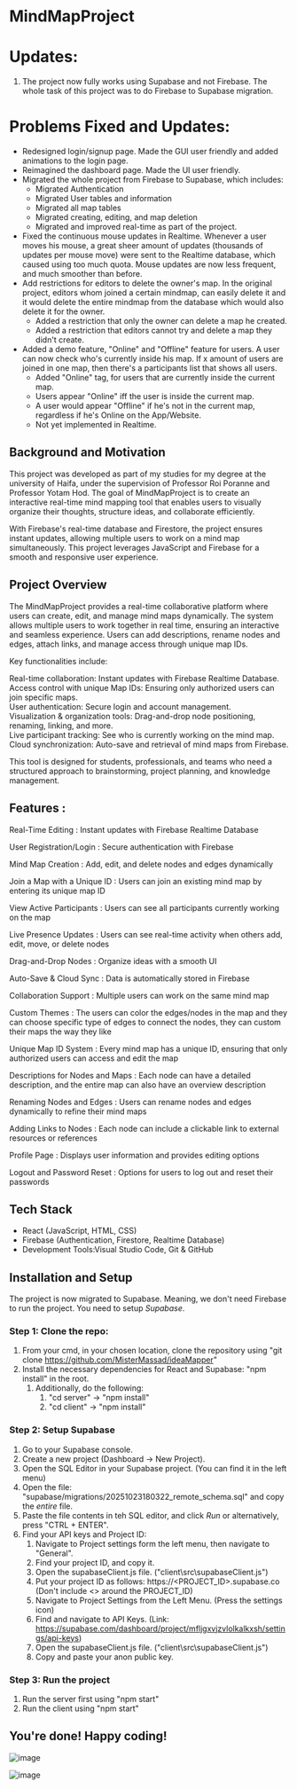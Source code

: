 # MindMapProject

# Updates:

1. The project now fully works using Supabase and not Firebase. The whole task of this project was to do Firebase to Supabase migration.

# Problems Fixed and Updates:

- Redesigned login/signup page. Made the GUI user friendly and added animations to the login page.
- Reimagined the dashboard page. Made the UI user friendly. 
- Migrated the whole project from Firebase to Supabase, which includes:
   - Migrated Authentication
   - Migrated User tables and information
   - Migrated all map tables
   - Migrated creating, editing, and map deletion
   - Migrated and improved real-time as part of the project.
- Fixed the continuous mouse updates in Realtime. Whenever a user moves his mouse, a great sheer amount of updates (thousands of updates per mouse move) were sent to the Realtime database, which caused using too much quota.
Mouse updates are now less frequent, and much smoother than before.
- Add restrictions for editors to delete the owner's map. In the original project, editors whom joined a certain mindmap, can easily delete it and it would delete the entire mindmap from the database which would also delete it for the owner.
   - Added a restriction that only the owner can delete a map he created.
   - Added a restriction that editors cannot try and delete a map they didn't create.
- Added a demo feature, "Online" and "Offline" feature for users. A user can now check who's currently inside his map. If x amount of users are joined in one map, then there's a participants list that shows all users.
   - Added "Online" tag, for users that are currently inside the current map.
   - Users appear "Online" iff the user is inside the current map.
   - A user would appear "Offline" if he's not in the current map, regardless if he's Online on the App/Website.
   - Not yet implemented in Realtime.


## Background and Motivation

 This project was developed as part of my studies for my degree at the university of Haifa, under the supervision of Professor Roi Poranne  and Professor Yotam Hod. The goal of MindMapProject is to create an interactive real-time mind mapping tool that enables users to visually organize their thoughts, structure ideas, and collaborate efficiently.

With Firebase's real-time database and Firestore, the project ensures instant updates, allowing multiple users to work on a mind map simultaneously. This project leverages JavaScript and Firebase for a smooth and responsive user experience.


## Project Overview

The MindMapProject provides a real-time collaborative platform where users can create, edit, and manage mind maps dynamically. The system allows multiple users to work together in real time, ensuring an interactive and seamless experience. Users can add descriptions, rename nodes and edges, attach links, and manage access through unique map IDs.

Key functionalities include:

Real-time collaboration: Instant updates with Firebase Realtime Database.  
Access control with unique Map IDs: Ensuring only authorized users can join specific maps.  
User authentication: Secure login and account management.  
Visualization & organization tools: Drag-and-drop node positioning, renaming, linking, and more.  
Live participant tracking: See who is currently working on the mind map.  
Cloud synchronization: Auto-save and retrieval of mind maps from Firebase.  

This tool is designed for students, professionals, and teams who need a structured approach to brainstorming, project planning, and knowledge management.

## Features :

Real-Time Editing : Instant updates with Firebase Realtime Database  

User Registration/Login : Secure authentication with Firebase 

Mind Map Creation : Add, edit, and delete nodes and edges dynamically  

Join a Map with a Unique ID : Users can join an existing mind map by entering its unique map ID 

View Active Participants : Users can see all participants currently working on the map  

Live Presence Updates : Users can see real-time activity when others add, edit, move, or delete nodes  

Drag-and-Drop Nodes : Organize ideas with a smooth UI 

Auto-Save & Cloud Sync : Data is automatically stored in Firebase  

Collaboration Support : Multiple users can work on the same mind map 

Custom Themes : The users can color the edges/nodes in the map and they can choose specific type of edges to connect the nodes, they can custom their maps the way they like   

Unique Map ID System : Every mind map has a unique ID, ensuring that only authorized users can access and edit the map  

Descriptions for Nodes and Maps : Each node can have a detailed description, and the entire map can also have an overview description  

Renaming Nodes and Edges : Users can rename nodes and edges dynamically to refine their mind maps  

Adding Links to Nodes : Each node can include a clickable link to external resources or references  

Profile Page : Displays user information and provides editing options  

Logout and Password Reset : Options for users to log out and reset their passwords  



##  Tech Stack
- React (JavaScript, HTML, CSS) 
- Firebase (Authentication, Firestore, Realtime Database)  
- Development Tools:Visual Studio Code, Git & GitHub  


## Installation and Setup

The project is now migrated to Supabase. Meaning, we don't need Firebase to run the project.
You need to setup *Supabase*.

### Step 1: Clone the repo:
1. From your cmd, in your chosen location, clone the repository using "git clone https://github.com/MisterMassad/ideaMapper"
2. Install the necessary dependencies for React and Supabase: "npm install" in the root.
   1. Additionally, do the following:
      1. "cd server" -> "npm install"
      2. "cd client" -> "npm install"


### Step 2: Setup Supabase

1. Go to your Supabase console.
2. Create a new project (Dashboard -> New Project).
3. Open the SQL Editor in your Supabase project. (You can find it in the left menu)
4. Open the file: "supabase/migrations/20251023180322_remote_schema.sql" and copy the *entire* file.
5. Paste the file contents in teh SQL  editor, and click *Run* or alternatively, press "CTRL + ENTER".
6. Find your API keys and Project ID:
   1. Navigate to Project settings form the left menu, then navigate to "General".
   2. Find your project ID, and copy it.
   3. Open the supabaseClient.js file. ("client\src\supabaseClient.js")
   4. Put your project ID as follows:
   https://<PROJECT_ID>.supabase.co
   (Don't include <> around the PROJECT_ID)
   5. Navigate to Project Settings from the Left Menu. (Press the settings icon)
   6. Find and navigate to API Keys. (Link: https://supabase.com/dashboard/project/mfljgxvjzvlolkalkxsh/settings/api-keys)
   3. Open the supabaseClient.js file. ("client\src\supabaseClient.js")
   4. Copy and paste your anon public key.

### Step 3: Run the project

1. Run the server first using "npm start"
2. Run the client using "npm start"

## You're done! Happy coding!
![image](https://github.com/user-attachments/assets/49893958-7f81-4962-babe-63924c6a28e2)

 ![image](https://github.com/user-attachments/assets/24b94d77-3dfc-4a07-b58f-5ca7a96d3cce)






